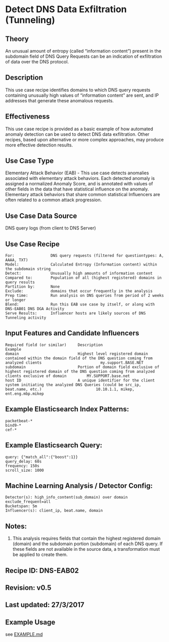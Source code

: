 # Detect DNS Data Exfiltration (Tunneling)

## Theory

An unusual amount of entropy (called “information content”) present in the subdomain field of DNS Query Requests can be an indication of exfiltration of data over the DNS protocol.

## Description

This use case recipe identifies domains to which DNS query requests containing unusually high values of “information content” are sent, and IP addresses that generate these anomalous requests.

## Effectiveness

This use case recipe is provided as a basic example of how automated anomaly detection can be used to detect DNS data exfiltration.  Other recipes, based upon alternative or more complex approaches, may produce more effective detection results.

## Use Case Type

Elementary Attack Behavior (EAB) - This use case detects anomalies associated with elementary attack behaviors.  Each detected anomaly is assigned a normalized Anomaly Score, and is annotated with values of other fields in the data that have statistical influence on the anomaly.  Elementary attack behaviors that share common statistical Influencers are often related to a common attack progression.

## Use Case Data Source

DNS query logs (from client to DNS Server)

## Use Case Recipe

    For:                DNS query requests (filtered for questiontypes: A, AAAA, TXT)
    Model:              Calculated Entropy (Information content) within the subdomain string
    Detect:             Unusually high amounts of information content
    Compared to:        Population of all (highest registered) domains in query results
    Partition by:       None
    Exclude:            domains that occur frequently in the analysis
    Prep time:          Run analysis on DNS queries from period of 2 weeks or longer
    Blend:              Run this EAB use case by itself, or along with DNS-EAB01 DNS DGA Activity
    Serve Results:      Influencer hosts are likely sources of DNS Tunneling activity

## Input Features and Candidate Influencers

    Required field (or similar)     Description                                                                                                                               Example
    domain                          Highest level registered domain contained within the domain field of the DNS question coming from analyzed clients                          my.support.BASE.NET
    subdomain                       Portion of domain field exclusive of highest registered domain of the DNS question coming from analyzed clients exclusive of domain         MY.SUPPORT.base.net
    host ID                         A unique identifier for the client system initiating the analyzed DNS Queries (could be src_ip, beat.name, etc.)                        10.10.1.1, mikep, ent.eng.mbp.mikep


## Example Elasticsearch Index Patterns:

    packetbeat-*
    bind9-*
    cef-*

## Example Elasticsearch Query:

    query: {"match_all":{"boost":1}}
    query_delay: 60s
    frequency: 150s
    scroll_size: 1000

## Machine Learning Analysis / Detector Config:

    Detector(s): high_info_content(sub_domain) over domain exclude_frequent=all
    Bucketspan: 5m
    Influencer(s): client_ip, beat.name, domain

## Notes: <delete label if none>
1. This analysis requires fields that contain the highest registered domain (domain) and the subdomain portion (subdomain) of each DNS query.  If these fields are not available in the source data, a transformation must be applied to create them.

## Recipe ID: DNS-EAB02

## Revision:  v0.5

## Last updated: 27/3/2017

## Example Usage

see [EXAMPLE.md](https://github.com/elastic/examples/blob/master/Machine%20Learning/Security%20analytics%20recipes/DNS_Data_Exfiltration/EXAMPLE.md)
